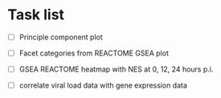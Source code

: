 # Task list

- [ ] Principle component plot
- [ ] Facet categories from REACTOME GSEA plot
- [ ] GSEA REACTOME heatmap with NES at 0, 12, 24 hours p.i.
- [ ] correlate viral load data with gene expression data

